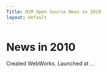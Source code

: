 ```yaml
---
Title: RIM Open Source News in 2010
layout: default
---
```

# News in 2010

Created WebWorks.  Launched at ...

